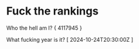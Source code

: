 # Fuck the rankings

Who the hell am I?
{ 4117945 }

What fucking year is it?
[ 2024-10-24T20:30:00Z ]
